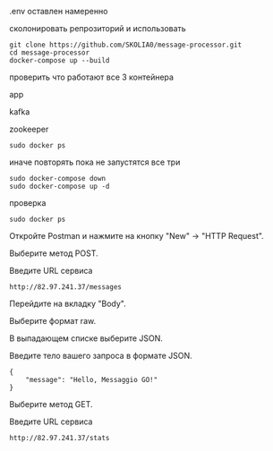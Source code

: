 .env оставлен намеренно

сколонировать репрозиторий и использовать
```
git clone https://github.com/SKOLIA0/message-processor.git
cd message-processor
docker-compose up --build
```
проверить что работают все 3 контейнера

app
    
kafka
    
zookeeper
```
sudo docker ps
```
иначе повторять пока не запустятся все три
```
sudo docker-compose down
sudo docker-compose up -d
```
проверка
```
sudo docker ps
```

Откройте Postman и нажмите на кнопку "New" -> "HTTP Request".

Выберите метод POST.

Введите URL сервиса 
```
http://82.97.241.37/messages
```
Перейдите на вкладку "Body".

Выберите формат raw.

В выпадающем списке выберите JSON.

Введите тело вашего запроса в формате JSON.
```
{
    "message": "Hello, Messaggio GO!"
}
```
Выберите метод GET.

Введите URL сервиса 
```
http://82.97.241.37/stats
```

